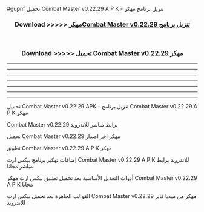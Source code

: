 #gupnf تحميل Combat Master v0.22.29  A P K - تنزيل برنامج مهكر



<div align="center">
<h3>Download >>>>> <a href="https://runaway1.web.app/?sq=Combat Master v0.22.29 ">مهكرCombat Master v0.22.29  تنزيل برنامج</a></h3><br>

<h3>Download >>>>> <a href="https://runaway1.web.app/?sq=Combat Master v0.22.29 ">تحميل Combat Master v0.22.29  مهكر</a></h3>
</div>


----------------------------------------------------------

----------------------------------------------------------

----------------------------------------------------------

----------------------------------------------------------

----------------------------------------------------------

----------------------------------------------------------

----------------------------------------------------------

تحميل Combat Master v0.22.29  APK - تنزيل برنامج Combat Master v0.22.29  A P K مهكر

Combat Master v0.22.29  برابط مباشر للاندرويد

تحميل Combat Master v0.22.29  مهكر اخر اصدار

تطبيق Combat Master v0.22.29  A P K مهكر

إضافات تهكير برنامج بيكس ارت Combat Master v0.22.29  A P K للاندرويد برابط مباشر مجانا

أدوات التعديل الأساسية بعد تحميل تطبيق بيكس ارت مهكر Combat Master v0.22.29  A P K مجانا

القوالب الجاهزة بعد تحميل بيكس ارت Combat Master v0.22.29  مهكر من ميديا فاير للاندرويد


